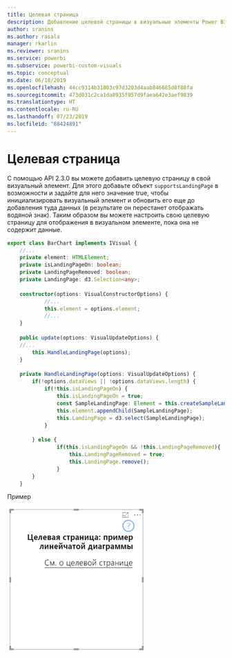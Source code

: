 ```yaml
---
title: Целевая страница
description: Добавление целевой страницы в визуальные элементы Power BI
author: sranins
ms.author: rasala
manager: rkarlin
ms.reviewer: sranins
ms.service: powerbi
ms.subservice: powerbi-custom-visuals
ms.topic: conceptual
ms.date: 06/18/2019
ms.openlocfilehash: 44cc9314b31803c97d3203d4aab846685d8f88fa
ms.sourcegitcommit: 473d031c2ca1da8935f957d9faea642e3aef9839
ms.translationtype: HT
ms.contentlocale: ru-RU
ms.lasthandoff: 07/23/2019
ms.locfileid: "68424891"
---
```

# <a name="landing-page"></a>Целевая страница

С помощью API 2.3.0 вы можете добавить целевую страницу в свой визуальный элемент. Для этого добавьте объект `supportsLandingPage` в возможности и задайте для него значение true, чтобы инициализировать визуальный элемент и обновить его еще до добавления туда данных (в результате он перестанет отображать водяной знак). Таким образом вы можете настроить свою целевую страницу для отображения в визуальном элементе, пока она не содержит данные.

```typescript
export class BarChart implements IVisual {
    //...
    private element: HTMLElement;
    private isLandingPageOn: boolean;
    private LandingPageRemoved: boolean;
    private LandingPage: d3.Selection<any>;

    constructor(options: VisualConstructorOptions) {
            //...
            this.element = options.element;
            //...
    }

    public update(options: VisualUpdateOptions) {
    //...
        this.HandleLandingPage(options);
    }

    private HandleLandingPage(options: VisualUpdateOptions) {
        if(!options.dataViews || !options.dataViews.length) {
            if(!this.isLandingPageOn) {
                this.isLandingPageOn = true;
                const SampleLandingPage: Element = this.createSampleLandingPage(); //create a landing page
                this.element.appendChild(SampleLandingPage);
                this.LandingPage = d3.select(SampleLandingPage);
            }

        } else {
                if(this.isLandingPageOn && !this.LandingPageRemoved){
                    this.LandingPageRemoved = true;
                    this.LandingPage.remove();
                }
        }
    }
```

Пример

![Снимок экрана с целевой страницей](./media/landing-page.png)
